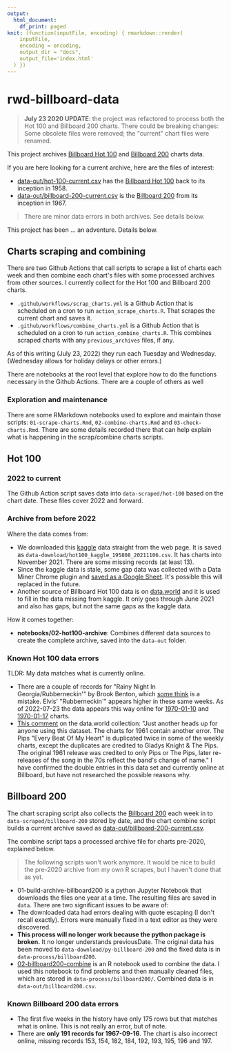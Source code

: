 ```yaml
---
output:
  html_document:
    df_print: paged
knit: (function(inputFile, encoding) { rmarkdown::render(
    inputFile,
    encoding = encoding,
    output_dir = "docs",
    output_file='index.html'
  ) })
---
```


# rwd-billboard-data

> **July 23 2020 UPDATE**: the project was refactored to process both the Hot 100 and Billboard 200 charts. There could be breaking changes: Some obsolete files were removed; the "current" chart files were renamed.

This project archives [Billboard Hot 100](https://www.billboard.com/charts/hot-100/) and [Billboard 200](https://www.billboard.com/charts/billboard-200/) charts data.

If you are here looking for a current archive, here are the files of interest:

- [data-out/hot-100-current.csv](data-out/hot-100-current.csv) has the [Billboard Hot 100](https://www.billboard.com/charts/hot-100/) back to its inception in 1958.
- [data-out/billboard-200-current.csv](data-out/billboard-200-current.csv) is the [Billboard 200](https://www.billboard.com/charts/billboard-200/) from its inception in 1967.

> There are minor data errors in both archives. See details below.

This project has been ... an adventure. Details below.

## Charts scraping and combining

There are two Github Actions that call scripts to scrape a list of charts each week and then combine each chart's files with some processed archives from other sources. I currently collect for the Hot 100 and Billboard 200 charts.

- `.github/workflows/scrap_charts.yml` is a Github Action that is scheduled on a cron to run `action_scrape_charts.R`. That scrapes the current chart and saves it.
- `.github/workflows/combine_charts.yml` is a Github Action that is scheduled on a cron to run `action_combine_charts.R`. This combines scraped charts with any `previous_archives` files, if any.

As of this writing (July 23, 2022) they run each Tuesday and Wednesday. (Wednesday allows for holiday delays or other errors.)

There are notebooks at the root level that explore how to do the functions necessary in the Github Actions. There are a couple of others as well

### Exploration and maintenance

There are some RMarkdown notebooks used to explore and maintain those scripts: `01-scrape-charts.Rmd`, `02-combine-charts.Rmd` and `03-check-charts.Rmd`. There are some details recorded there that can help explain what is happening in the scrap/combine charts scripts.

## Hot 100

### 2022 to current

The Github Action script saves data into `data-scraped/hot-100` based on the chart date. These files cover 2022 and forward.

### Archive from before 2022

Where the data comes from:

- We downloaded this [kaggle](https://www.kaggle.com/dhruvildave/billboard-the-hot-100-songs) data straight from the web page. It is saved as `data-download/hot100_kaggle_195808_20211106.csv`. It has charts into November 2021. There are some missing records (at least 13).
- Since the kaggle data is stale, some gap data was collected with a Data Miner Chrome plugin and [saved as a Google Sheet](https://docs.google.com/spreadsheets/d/1in--HfDYfijzQha8PSP4ItaKND9_rzx8pFPVHaZi-hE/edit?usp=sharing). It's possible this will replaced in the future.
- Another source of Billboard Hot 100 data is on  [data.world](https://data.world/kcmillersean/billboard-hot-100-1958-2017) and it is used to fill in the data missing from kaggle. It only goes through June 2021 and also has gaps, but not the same gaps as the kaggle data.

How it comes together:

- **notebooks/02-hot100-archive**: Combines different data sources to create the complete archive, saved into the `data-out` folder.

### Known Hot 100 data errors

TLDR: My data matches what is currently online.

- There are a couple of records for "Rainy Night In Georgia/Rubberneckin'" by Brook Benton, which [some think](https://data.world/kcmillersean/billboard-hot-100-1958-2017/discuss/billboard-hot-100-1958-2017/me2tkmbx#kex5mx5n) is a mistake. Elvis' "Rubberneckin'" appears higher in these same weeks. As of 2022-07-23 the data appears this way online for [1970-01-10](https://www.billboard.com/charts/hot-100/1970-01-10/) and [1970-01-17](https://www.billboard.com/charts/hot-100/1970-01-17/) charts.
- [This comment](https://data.world/kcmillersean/billboard-hot-100-1958-2017/discuss/billboard-hot-100-1958-2017/me2tkmbx#emfy2p2n) on the data.world collection: "Just another heads up for anyone using this dataset. The charts for 1961 contain another error. The Pips "Every Beat Of My Heart" is duplicated twice in some of the weekly charts, except the duplicates are credited to Gladys Knight & The Pips. The original 1961 release was credited to only Pips or The Pips, later re-releases of the song in the 70s reflect the band's change of name." I have confirmed the double entries in this data set and currently online at Billboard, but have not researched the possible reasons why.

## Billboard 200

The chart scraping script also collects the [Billboard 200](https://www.billboard.com/charts/billboard-200/) each week in to `data-scraped/billboard-200` stored by date, and the chart combine script builds a current archive saved as [data-out/billboard-200-current.csv](data-out/billboard-200-current.csv).

The combine script taps a processed archive file for charts pre-2020, explained below.

> The following scripts won't work anymore. It would be nice to build the pre-2020 archive from my own R scrapes, but I haven't done that as yet.

-  01-build-archive-billboard200 is a python Jupyter Notebook that downloads the files one year at a time. The resulting files are saved in `data`. 
There are two significant issues to be aware of:
  - The downloaded data had errors dealing with quote escaping (I don't recall exactly). Errors were manually fixed in a text editor as they were discovered.
  - **This process will no longer work because the python package is broken.** It no longer understands previousDate. The original data has been moved to `data-download/py-billboard-200` and the fixed data is in `data-process/billboard200`.
- [02-billboard200-combine](https://utdata.github.io/rwd-billboard-data/02-billboard200-combine.html) is an R notebook used to combine the data. I used this notebook to find problems and then manually cleaned files, which are stored in `data-process/billboard200/`. Combined data is in `data-out/billboard200.csv`.

### Known Billboard 200 data errors

- The first five weeks in the history have only 175 rows but that matches what is online. This is not really an error, but of note.
- There are **only 191 records for 1967-09-16**. The chart is also incorrect online, missing records 153, 154, 182, 184, 192, 193, 195, 196 and 197.

